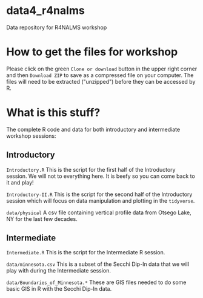 # data4_r4nalms
Data repository for R4NALMS workshop

# How to get the files for workshop
Please click on the green `Clone or download` button in the upper right corner and then `Download ZIP` to save as a compressed file on your computer. The files will need to be extracted ("unzipped") before they can be accessed by R.

# What is this stuff?
The complete R code and data for both introductory and intermediate workshop sessions:

## Introductory
`Introductory.R` This is the script for the first half of the Introductory session. We will not to everything here. It is beefy so you can come back to it and play!

`Introductory-II.R` This is the script for the second half of the Introductory session which will focus on data manipulation and plotting in the `tidyverse`.

`data/physical` A csv file containing vertical profile data from Otsego Lake, NY for the last few decades.

## Intermediate
`Intermediate.R` This is the script for the Intermediate R session.

`data/minnesota.csv` This is a subset of the Secchi Dip-In data that we will play with during the Intermediate session.

`data/Boundaries_of_Minnesota.*` These are GIS files needed to do some basic GIS in R with the Secchi Dip-In data.
